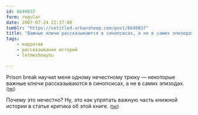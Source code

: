 ```yaml
---
id: 6649837
form: regular
date: 2007-07-24 22:37:00
tumblr: "https://untitled.urbansheep.com/post/6649837"
title: "Важные ключи рассказываются в синопсисах, а не в самих эпизодах"
tags:
    - нарратив
    - рассказывание историй
    - letmeshowyou

---
```


<p>Prison break научил меня одному нечестному трюку — некоторые важные ключи рассказываются в синопсисах, а не в самих эпизодах. <small>(<a href="http://twitter.com/urbansheep/statuses/166376572">twi</a>)</small></p>

<p>Почему это нечестно? Ну, это как упрятать важную часть книжной истории в статье критика об этой книге. <small>(<a href="http://twitter.com/urbansheep/statuses/166380222">twi</a>)</small></p>


